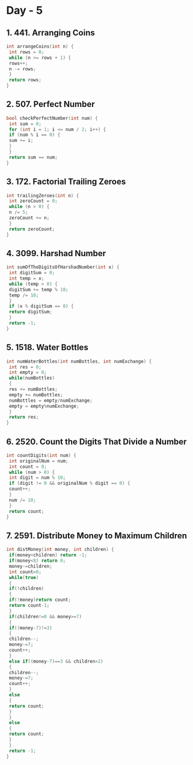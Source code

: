 

# Day - 5

## 1. 441. Arranging Coins
```cpp
int arrangeCoins(int n) {
 int rows = 0;
 while (n >= rows + 1) {
 rows++;
 n -= rows;
 }
 return rows;
}
```

## 2. 507. Perfect Number
```cpp
bool checkPerfectNumber(int num) {
 int sum = 0;
 for (int i = 1; i <= num / 2; i++) {
 if (num % i == 0) {
 sum += i;
 }
 }
 return sum == num;
}
```

## 3. 172. Factorial Trailing Zeroes
```cpp
int trailingZeroes(int n) {
 int zeroCount = 0;
 while (n > 0) {
 n /= 5;
 zeroCount += n;
 }
 return zeroCount;
}
```

## 4. 3099. Harshad Number
```cpp
int sumOfTheDigitsOfHarshadNumber(int x) {
 int digitSum = 0;
 int temp = x;
 while (temp > 0) {
 digitSum += temp % 10;
 temp /= 10;
 }
 if (x % digitSum == 0) {
 return digitSum;
 }
 return -1;
}
```

## 5. 1518. Water Bottles
```cpp
int numWaterBottles(int numBottles, int numExchange) {
 int res = 0;
 int empty = 0;
 while(numBottles)
 {
 res += numBottles;
 empty += numBottles;
 numBottles = empty/numExchange;
 empty = empty%numExchange;
 }
 return res;
}
```

## 6. 2520. Count the Digits That Divide a Number
```cpp
int countDigits(int num) {
 int originalNum = num;
 int count = 0;
 while (num > 0) {
 int digit = num % 10;
 if (digit != 0 && originalNum % digit == 0) {
 count++;
 }
 num /= 10;
 }
 return count;
}
```

## 7. 2591. Distribute Money to Maximum Children
```cpp
int distMoney(int money, int children) {
 if(money<children) return -1;
 if(money<8) return 0;
 money-=children;
 int count=0;
 while(true)
 {
 if(!children)
 {
 if(!money)return count;
 return count-1;
 }
 if(children!=0 && money>=7)
 {
 if((money-7)!=3)
 {
 children--;
 money-=7;
 count++;
 }
 else if((money-7)==3 && children>2)
 {
 children--;
 money-=7;
 count++;
 }
 else
 {
 return count;
 }
 }
 else
 {
 return count;
 }
 }
 return -1;
}
```

